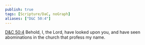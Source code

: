 ```yaml
---
publish: true
tags: [Scripture/DaC, noGraph]
aliases: ["D&C 50:4"]
---
```

[D&C 50:4](https://churchofjesuschrist.org/study/scriptures/dc-testament/dc/50?lang=eng&id=p4#p4) Behold, I, the Lord, have looked upon you, and have seen abominations in the church that profess my name.
